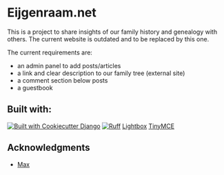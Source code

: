 # Eijgenraam.net

This is a project to share insights of our family history and genealogy with others. The current website is outdated and to be replaced by this one.

The current requirements are:
* an admin panel to add posts/articles
* a link and clear description to our family tree (external site)
* a comment section below posts
* a guestbook


## Built with:

[![Built with Cookiecutter Django](https://img.shields.io/badge/built%20with-Cookiecutter%20Django-ff69b4.svg?logo=cookiecutter)](https://github.com/cookiecutter/cookiecutter-django/)
[![Ruff](https://img.shields.io/endpoint?url=https://raw.githubusercontent.com/astral-sh/ruff/main/assets/badge/v2.json)](https://github.com/astral-sh/ruff)
[Lightbox](https://github.com/lokesh/lightbox2)
[TinyMCE](https://github.com/jazzband/django-tinymce)

## Acknowledgments

* [Max](https://academind.com/)
